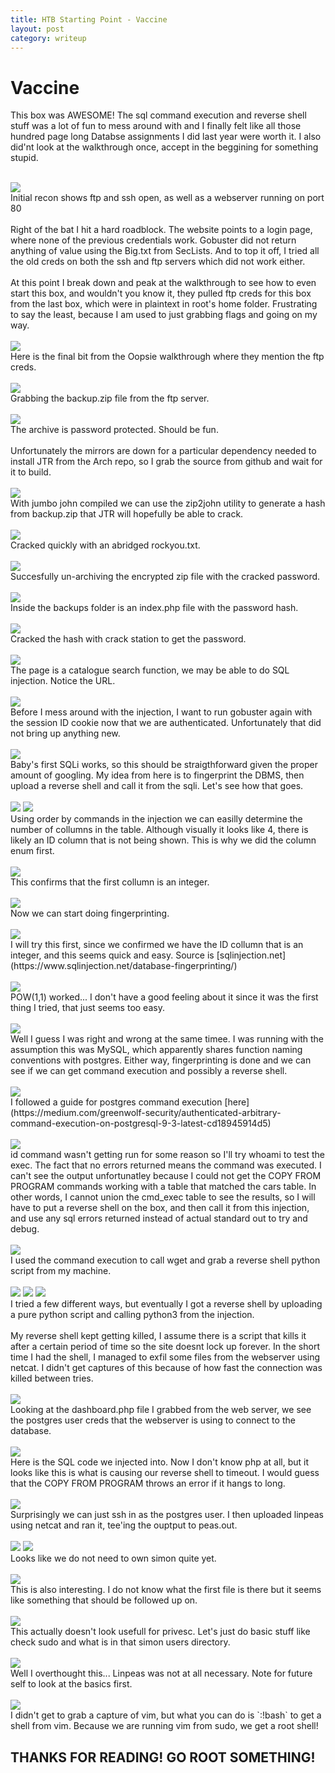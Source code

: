 ```yaml
---
title: HTB Starting Point - Vaccine
layout: post
category: writeup
---
```


# Vaccine

This box was AWESOME! The sql command execution and reverse shell stuff was a lot of fun to mess around with and I finally felt like all those hundred page long Databse assignments I did last year were worth it.  I also did'nt look at the walkthrough once, accept in the beggining for something stupid.
<br/>

<br/>
<img src="../assets/img/htb/startingpoint/Vaccine/nmap.png">
<br/>
Initial recon shows ftp and ssh open, as well as a webserver running on port 80
<br/>

<br/>
Right of the bat I hit a hard roadblock.  The website points to a login page, where none of the previous credentials work.  Gobuster did not return anything of value using the Big.txt from SecLists.  And to top it off, I tried all the old creds on both the ssh and ftp servers which did not work either.
<br/>

<br/>
At this point I break down and peak at the walkthrough to see how to even start this box, and wouldn't you know it, they pulled ftp creds for this box from the last box, which were in plaintext in root's home folder.  Frustrating to say the least, because I am used to just grabbing flags and going on my way.
<br/>

<br/>
<img src="../assets/img/htb/startingpoint/Vaccine/oopsie.png">
<br/>
Here is the final bit from the Oopsie walkthrough where they mention the ftp creds.
<br/>

<br/>
<img src="../assets/img/htb/startingpoint/Vaccine/lftp.png">
<br/>
Grabbing the backup.zip file from the ftp server.
<br/>

<br/>
<img src="../assets/img/htb/startingpoint/Vaccine/zip-pass.png">
<br/>
The archive is password protected.  Should be fun.
<br/>

<br/>
Unfortunately the mirrors are down for a particular dependency needed to install JTR from the Arch repo, so I grab the source from github and wait for it to build.
<br/>

<br/>
<img src="../assets/img/htb/startingpoint/Vaccine/zip2john.png">
<br/>
With jumbo john compiled we can use the zip2john utility to generate a hash from backup.zip that JTR will hopefully be able to crack.
<br/>

<br/>
<img src="../assets/img/htb/startingpoint/Vaccine/hashcrack.png">
<br/>
Cracked quickly with an abridged rockyou.txt.
<br/>

<br/>
<img src="../assets/img/htb/startingpoint/Vaccine/unar.png">
<br/>
Succesfully un-archiving the encrypted zip file with the cracked password.
<br/>

<br/>
<img src="../assets/img/htb/startingpoint/Vaccine/index-php.png">
<br/>
Inside the backups folder is an index.php file with the password hash.
<br/>

<br/>
<img src="../assets/img/htb/startingpoint/Vaccine/crackstation.png">
<br/>
Cracked the hash with crack station to get the password.
<br/>

<br/>
<img src="../assets/img/htb/startingpoint/Vaccine/injection-maybe.png">
<br/>
The page is a catalogue search function, we may be able to do SQL injection.  Notice the URL.
<br/>

<br/>
<img src="../assets/img/htb/startingpoint/Vaccine/sadgobust.png">
<br/>
Before I mess around with the injection, I want to run gobuster again with the session ID cookie now that we are authenticated. Unfortunately that did not bring up anything new.
<br/>

<br/>
<img src="../assets/img/htb/startingpoint/Vaccine/injection1.png">
<br/>
Baby's first SQLi works, so this should be straigthforward given the proper amount of googling. My idea from here is to fingerprint the DBMS, then upload a reverse shell and call it from the sqli.  Let's see how that goes.
<br/>

<br/>
<img src="../assets/img/htb/startingpoint/Vaccine/order5.png">
<img src="../assets/img/htb/startingpoint/Vaccine/order6.png">
<br/>
Using order by commands in the injection we can easilly determine the number of collumns in the table.  Although visually it looks like 4, there is likely an ID column that is not being shown.  This is why we did the column enum first.
<br/>

<br/>
<img src="../assets/img/htb/startingpoint/Vaccine/confirmid.png">
<br/>
This confirms that the first collumn is an integer.
<br/>

<br/>
<img src="../assets/img/htb/startingpoint/Vaccine/unionselect.png">
<br/>
Now we can start doing fingerprinting.
<br/>

<br/>
<img src="../assets/img/htb/startingpoint/Vaccine/numericsqli.png">
<br/>
I will try this first, since we confirmed we have the ID collumn that is an integer, and this seems quick and easy.  Source is [sqlinjection.net](https://www.sqlinjection.net/database-fingerprinting/)
<br/>

<br/>
<img src="../assets/img/htb/startingpoint/Vaccine/pow.png">
<br/>
POW(1,1) worked... I don't have a good feeling about it since it was the first thing I tried, that just seems too easy.
<br/>

<br/>
<img src="../assets/img/htb/startingpoint/Vaccine/version.png">
<br/>
Well I guess I was right and wrong at the same timee.  I was running with the assumption this was MySQL, which apparently shares function naming conventions with postgres.  Either way, fingerprinting is done and we can see if we can get command execution and possibly a reverse shell.<br/>

<br/>
<img src="../assets/img/htb/startingpoint/Vaccine/createexec.png">
<br/>
I followed a guide for postgres command execution [here](https://medium.com/greenwolf-security/authenticated-arbitrary-command-execution-on-postgresql-9-3-latest-cd18945914d5)
<br/>

<br/>
<img src="../assets/img/htb/startingpoint/Vaccine/whoami1.png">
<br/>
id command wasn't getting run for some reason so I'll try whoami to test the exec.  The fact that no errors returned means the command was executed.  I can't see the output unfortunatley because I could not get the COPY FROM PROGRAM commands working with a table that matched the cars table. In other words, I cannot union the cmd_exec table to see the results, so I will have to put a reverse shell on the box, and then call it from this injection, and use any sql errors returned instead of actual standard out to try and debug.
<br/>

<br/>
<img src="../assets/img/htb/startingpoint/Vaccine/reverse2.png">
<br/>
I used the command execution to call wget and grab a reverse shell python script from my machine.
<br/>

<br/>
<img src="../assets/img/htb/startingpoint/Vaccine/reverse3.png">
<img src="../assets/img/htb/startingpoint/Vaccine/reverse4.png">
<img src="../assets/img/htb/startingpoint/Vaccine/reverse5.png">
<br/>
I tried a few different ways, but eventually I got a reverse shell by uploading a pure python script and calling python3 from the injection.
<br/>

<br/>
My reverse shell kept getting killed, I assume there is a script that kills it after a certain period of time so the site doesnt lock up forever.  In the short time I had the shell, I managed to exfil some files from the webserver using netcat.  I didn't get captures of this because of how fast the connection was killed between tries.
<br/>

<br/>
<img src="../assets/img/htb/startingpoint/Vaccine/postcreds.png">
<br/>
Looking at the dashboard.php file I grabbed from the web server, we see the postgres user creds that the webserver is using to connect to the database.
<br/>

<br/>
<img src="../assets/img/htb/startingpoint/Vaccine/shellkill.png">
<br/>
Here is the SQL code we injected into.
Now I don't know php at all, but it looks like this is what is causing our reverse shell to timeout.  I would guess that the COPY FROM PROGRAM throws an error if it hangs to long.
<br/>

<br/>
<img src="../assets/img/htb/startingpoint/Vaccine/postgres.png">
<br/>
Surprisingly we can just ssh in as the postgres user.  I then uploaded linpeas using netcat and ran it, tee'ing the ouptput to peas.out.
<br/>

<br/>
<img src="../assets/img/htb/startingpoint/Vaccine/userflag1.png">
<img src="../assets/img/htb/startingpoint/Vaccine/userflag.png">
<br/>
Looks like we do not need to own simon quite yet.
<br/>

<br/>
<img src="../assets/img/htb/startingpoint/Vaccine/peas.png">
<br/>
This is also interesting.  I do not know what the first file is there but it seems like something that should be followed up on.
<br/>

<br/>
<img src="../assets/img/htb/startingpoint/Vaccine/pg_hba.png">
<br/>
This actually doesn't look usefull for privesc. Let's just do basic stuff like check sudo and what is in that simon users directory.
<br/>

<br/>
<img src="../assets/img/htb/startingpoint/Vaccine/vi1.png">
<br/>
Well I overthought this... Linpeas was not at all necessary. Note for future self to look at the basics first.
<br/>

<br/>
<img src="../assets/img/htb/startingpoint/Vaccine/rootflag.png">
<br/>
I didn't get to grab a capture of vim, but what you can do is `:!bash` to get a shell from vim.  Because we are running vim from sudo, we get a root shell!
<br/>

## THANKS FOR READING! GO ROOT SOMETHING!